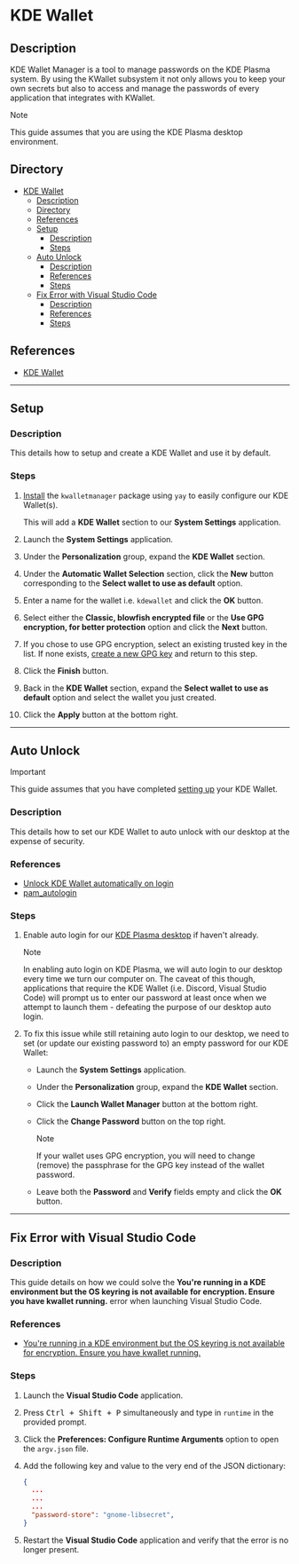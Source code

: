 # KDE Wallet

## Description

KDE Wallet Manager is a tool to manage passwords on the KDE Plasma system. By using the KWallet subsystem it not only allows you to keep your own secrets but also to access and manage the passwords of every application that integrates with KWallet.

> [!NOTE]  
> This guide assumes that you are using the KDE Plasma desktop environment.

## Directory

- [KDE Wallet](#kde-wallet)
  - [Description](#description)
  - [Directory](#directory)
  - [References](#references)
  - [Setup](#setup)
    - [Description](#description-1)
    - [Steps](#steps)
  - [Auto Unlock](#auto-unlock)
    - [Description](#description-2)
    - [References](#references-1)
    - [Steps](#steps-1)
  - [Fix Error with Visual Studio Code](#fix-error-with-visual-studio-code)
    - [Description](#description-3)
    - [References](#references-2)
    - [Steps](#steps-2)

## References

- [KDE Wallet](https://wiki.archlinux.org/title/KDE_Wallet)

---

## Setup

### Description

This details how to setup and create a KDE Wallet and use it by default.

### Steps

1. [Install](yay.md#install) the `kwalletmanager` package using `yay` to easily configure our KDE Wallet(s).

    This will add a **KDE Wallet** section to our **System Settings** application.

2. Launch the **System Settings** application.

3. Under the **Personalization** group, expand the **KDE Wallet** section.

4. Under the **Automatic Wallet Selection** section, click the **New** button corresponding to the **Select wallet to use as default** option.

5. Enter a name for the wallet i.e. `kdewallet` and click the **OK** button.

6. Select either the **Classic, blowfish encrypted file** or the **Use GPG encryption, for better protection** option and click the **Next** button.

7. If you chose to use GPG encryption, select an existing trusted key in the list. If none exists, [create a new GPG key](./gpg.md#generate-gpg-key) and return to this step.

8. Click the **Finish** button.

9. Back in the **KDE Wallet** section, expand the **Select wallet to use as default** option and select the wallet you just created.

10. Click the **Apply** button at the bottom right.

---

## Auto Unlock

> [!IMPORTANT]  
> This guide assumes that you have completed [setting up](#setup) your KDE Wallet.

### Description

This details how to set our KDE Wallet to auto unlock with our desktop at the expense of security.

### References

- [Unlock KDE Wallet automatically on login](https://wiki.archlinux.org/title/KDE_Wallet#Unlock_KDE_Wallet_automatically_on_login)
- [pam_autologin](https://wiki.archlinux.org/title/Pam_autologin)

### Steps

1. Enable auto login for our [KDE Plasma desktop](./plasma-desktop.md#auto-login) if haven't already.

    > [!NOTE]  
    > In enabling auto login on KDE Plasma, we will auto login to our desktop every time we turn our computer on. The caveat of this though, applications that require the KDE Wallet (i.e. Discord, Visual Studio Code) will prompt us to enter our password at least once when we attempt to launch them - defeating the purpose of our desktop auto login.

2. To fix this issue while still retaining auto login to our desktop, we need to set (or update our existing password to) an empty password for our KDE Wallet:

   - Launch the **System Settings** application.

   - Under the **Personalization** group, expand the **KDE Wallet** section.

   - Click the **Launch Wallet Manager** button at the bottom right.

   - Click the **Change Password** button on the top right.

      > [!NOTE]  
      > If your wallet uses GPG encryption, you will need to change (remove) the passphrase for the GPG key instead of the wallet password.

   - Leave both the **Password** and **Verify** fields empty and click the **OK** button.

---

## Fix Error with Visual Studio Code

### Description

This guide details on how we could solve the **You're running in a KDE environment but the OS keyring is not available for encryption. Ensure you have kwallet running.** error when launching Visual Studio Code.

### References

- [You're running in a KDE environment but the OS keyring is not available for encryption. Ensure you have kwallet running.](https://github.com/microsoft/vscode/issues/189672)

### Steps

1. Launch the **Visual Studio Code** application.

2. Press <kbd>Ctrl + Shift + P</kbd> simultaneously and type in `runtime` in the provided prompt.

3. Click the **Preferences: Configure Runtime Arguments** option to open the `argv.json` file.

4. Add the following key and value to the very end of the JSON dictionary:

    ```json
    {
      ...
      ...
      ...
      "password-store": "gnome-libsecret",
    }
    ```

5. Restart the **Visual Studio Code** application and verify that the error is no longer present.
